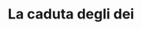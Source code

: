 ---
layout: post
title: La caduta degli dei
director: Luchino Visconti
year: 1969
cover: https://images.mubicdn.net/images/film/4280/cache-34924-1632416517/image-w1280.jpg
---